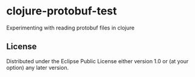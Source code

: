 # clojure-protobuf-test

Experimenting with reading protobuf files in clojure

## License

Distributed under the Eclipse Public License either version 1.0 or (at
your option) any later version.
